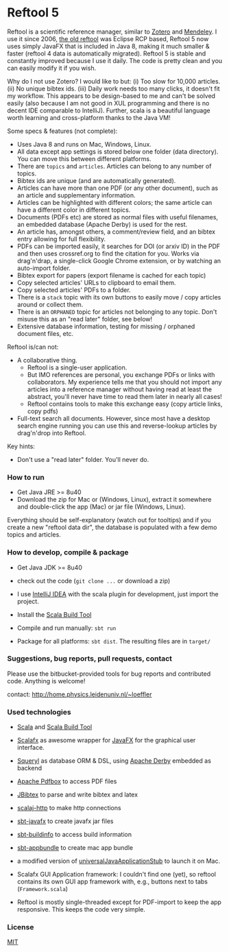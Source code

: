 # Reftool 5

Reftool is a scientific reference manager, similar to [Zotero](https://www.zotero.org) and [Mendeley](https://www.mendeley.com). I use it since 2006, [the old reftool](https://bitbucket.org/wolfgang/reftool) was Eclipse RCP based, Reftool 5 now uses simply JavaFX that is included in Java 8, making it much smaller & faster (reftool 4 data is automatically migrated). Reftool 5 is stable and constantly improved because I use it daily. The code is pretty clean and you can easily modify it if you wish. 

Why do I not use Zotero? I would like to but: (i) Too slow for 10,000 articles. (ii) No unique bibtex ids. (iii) Daily work needs too many clicks, it doesn't fit my workflow. This appears to be design-based to me and can't be solved easily (also because I am not good in XUL programming and there is no decent IDE comparable to IntelliJ). Further, scala is a beautiful language worth learning and cross-platform thanks to the Java VM!

Some specs & features (not complete):

* Uses Java 8 and runs on Mac, Windows, Linux.
* All data except app settings is stored below one folder (data directory). You can move this between different platforms.
* There are `topics` and `articles`. Articles can belong to any number of topics.
* Bibtex ids are unique (and are automatically generated).
* Articles can have more than one PDF (or any other document), such as an article and supplementary information.
* Articles can be highlighted with different colors; the same article can have a different color in different topics.
* Documents (PDFs etc) are stored as normal files with useful filenames, an embedded database (Apache Derby) is used for the rest.
* An article has, amongst others, a comment/review field, and an bibtex entry allowing for full flexibility.
* PDFs can be imported easily, it searches for DOI (or arxiv ID) in the PDF and then uses crossref.org to find the citation for you. Works via drag'n'drap, a single-click Google Chrome extension, or by watching an auto-import folder.
* Bibtex export for papers (export filename is cached for each topic)
* Copy selected articles' URLs to clipboard to email them.
* Copy selected articles' PDFs to a folder.
* There is a `stack` topic with its own buttons to easily move / copy articles around or collect them.
* There is an `ORPHANED` topic for articles not belonging to any topic. Don't misuse this as an "read later" folder, see below!
* Extensive database information, testing for missing / orphaned document files, etc.

Reftool is/can not:

* A collaborative thing. 
    * Reftool is a single-user application. 
    * But IMO references are personal, you exchange PDFs or links with collaborators. 
      My experience tells me that you should not import any articles into a reference manager 
      without having read at least the abstract, you'll never have time to read them later in nearly all 
      cases!
    * Reftool contains tools to make this exchange easy (copy article links, copy pdfs)
* Full-text search all documents. However, since most have a desktop search engine running you can use this and reverse-lookup articles by drag'n'drop into Reftool. 


Key hints:

* Don't use a "read later" folder. You'll never do.

### How to run ###
* Get Java JRE >= 8u40
* Download the zip for Mac or (Windows, Linux), extract it somewhere and double-click the app (Mac) or jar file (Windows, Linux).

Everything should be self-explanatory (watch out for tooltips) and if you create a new "reftool data dir", the database is populated with a few demo topics and articles.

### How to develop, compile & package ###

* Get Java JDK >= 8u40
* check out the code (`git clone ...` or download a zip) 
* I use [IntelliJ IDEA](https://www.jetbrains.com/idea/download/) with the scala plugin for development, just import the project. 

* Install the [Scala Build Tool](http://www.scala-sbt.org/)
* Compile and run manually: `sbt run`
* Package for all platforms: `sbt dist`. The resulting files are in `target/`

### Suggestions, bug reports, pull requests, contact ###
Please use the bitbucket-provided tools for bug reports and contributed code. Anything is welcome!

contact: http://home.physics.leidenuniv.nl/~loeffler

### Used technologies ###

* [Scala](http://www.scala-lang.org) and [Scala Build Tool](http://www.scala-sbt.org)
* [Scalafx](http://scalafx.org) as awesome wrapper for [JavaFX](http://docs.oracle.com/javafx) for the graphical user interface.
* [Squeryl](http://squeryl.org) as database ORM & DSL, using [Apache Derby](http://db.apache.org/derby) embedded as backend
* [Apache Pdfbox](https://pdfbox.apache.org) to access PDF files
* [JBibtex](https://github.com/jbibtex/jbibtex) to parse and write bibtex and latex
* [scalaj-http](https://github.com/scalaj/scalaj-http) to make http connections
* [sbt-javafx](https://github.com/kavedaa/sbt-javafx) to create javafx jar files
* [sbt-buildinfo](https://github.com/sbt/sbt-buildinfo) to access build information
* [sbt-appbundle](https://github.com/Sciss/sbt-appbundle) to create mac app bundle
* a modified version of [universalJavaApplicationStub](https://github.com/tofi86/universalJavaApplicationStub) to launch it on Mac. 

* Scalafx GUI Application framework: I couldn't find one (yet), so reftool contains its own GUI app framework with, e.g., buttons next to tabs (`Framework.scala`)
* Reftool is mostly single-threaded except for PDF-import to keep the app responsive. This keeps the code very simple.

### License ###
[MIT](http://opensource.org/licenses/MIT)
